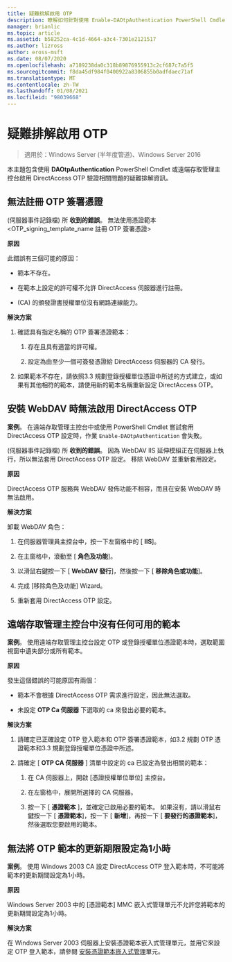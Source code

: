 ```yaml
---
title: 疑難排解啟用 OTP
description: 瞭解如何針對使用 Enable-DAOtpAuthentication PowerShell Cmdlet 或遠端存取管理主控台啟用 DirectAccess OTP 驗證的相關問題進行疑難排解。
manager: brianlic
ms.topic: article
ms.assetid: b58252ca-4c1d-4664-a3c4-7301e2121517
ms.author: lizross
author: eross-msft
ms.date: 08/07/2020
ms.openlocfilehash: a7189238da0c318b89876955913c2cf687c7a5f5
ms.sourcegitcommit: f8da45df984f0400922a8306855b0adfdaec71af
ms.translationtype: MT
ms.contentlocale: zh-TW
ms.lasthandoff: 01/08/2021
ms.locfileid: "98039668"
---
```

# <a name="troubleshooting-enabling-otp"></a>疑難排解啟用 OTP

>適用於：Windows Server (半年度管道)、Windows Server 2016

本主題包含使用 **DAOtpAuthentication** PowerShell Cmdlet 或遠端存取管理主控台啟用 DirectAccess OTP 驗證相關問題的疑難排解資訊。

## <a name="failed-to-enroll-the-otp-signing-certificate"></a>無法註冊 OTP 簽署憑證
 (伺服器事件記錄檔) 所 **收到的錯誤**。 無法使用憑證範本 <OTP_signing_template_name 註冊 OTP 簽署憑證>

**原因**

此錯誤有三個可能的原因：

-   範本不存在。

-   在範本上設定的許可權不允許 DirectAccess 伺服器進行註冊。

-    (CA) 的頒發證書授權單位沒有網路連線能力。

**解決方案**

1.  確認具有指定名稱的 OTP 簽署憑證範本：

    1.  存在且具有適當的許可權。

    2.  設定為由至少一個可簽發憑證給 DirectAccess 伺服器的 CA 發行。

2.  如果範本不存在，請依照3.3 規劃登錄授權單位憑證中所述的方式建立，或如果有其他相符的範本，請使用新的範本名稱重新設定 DirectAccess OTP。

## <a name="failed-to-enable-directaccess-otp-when-webdav-is-installed"></a>安裝 WebDAV 時無法啟用 DirectAccess OTP
**案例**。 在遠端存取管理主控台中或使用 PowerShell Cmdlet 嘗試套用 DirectAccess OTP 設定時，作業 `Enable-DAOtpAuthentication` 會失敗。

 (伺服器事件記錄檔) 所 **收到的錯誤**。 因為 WebDAV IIS 延伸模組正在伺服器上執行，所以無法套用 DirectAccess OTP 設定。 移除 WebDAV 並重新套用設定。

**原因**

DirectAccess OTP 服務與 WebDAV 發佈功能不相容，而且在安裝 WebDAV 時無法啟用。

**解決方案**

卸載 WebDAV 角色：

1.  在伺服器管理員主控台中，按一下左窗格中的 [ **IIS**]。

2.  在主窗格中，滾動至 [ **角色及功能**]。

3.  以滑鼠右鍵按一下 [ **WebDAV 發行**]，然後按一下 [ **移除角色或功能**]。

4.  完成 [移除角色及功能] Wizard。

5.  重新套用 DirectAccess OTP 設定。

## <a name="no-templates-available-in-the-remote-access-management-console"></a>遠端存取管理主控台中沒有任何可用的範本
**案例**。 使用遠端存取管理主控台設定 OTP 或登錄授權單位憑證範本時，選取範圍視窗中遺失部分或所有範本。

**原因**

發生這個錯誤的可能原因有兩個：

-   範本不會根據 DirectAccess OTP 需求進行設定，因此無法選取。

-   未設定 **OTP Ca 伺服器** 下選取的 ca 來發出必要的範本。

**解決方案**

1.  請確定已正確設定 OTP 登入範本和 OTP 簽署憑證範本，如3.2 規劃 OTP 憑證範本和3.3 規劃登錄授權單位憑證中所述。

2.  請確定 [ **OTP CA 伺服器** ] 清單中設定的 ca 已設定為發出相關的範本：

    1.  在 CA 伺服器上，開啟 [憑證授權單位單位] 主控台。

    2.  在左窗格中，展開所選擇的 CA 伺服器。

    3.  按一下 [ **憑證範本** ]，並確定已啟用必要的範本。 如果沒有，請以滑鼠右鍵按一下 [ **憑證範本**]，按一下 [ **新增**]，再按一下 [ **要發行的憑證範本**]，然後選取您要啟用的範本。

## <a name="cannot-set-renewal-period-of-otp-template-to-1-hour"></a>無法將 OTP 範本的更新期限設定為1小時
**案例**。 使用 Windows 2003 CA 設定 DirectAccess OTP 登入範本時，不可能將範本的更新期間設定為1小時。

**原因**

Windows Server 2003 中的 [憑證範本] MMC 嵌入式管理單元不允許您將範本的更新期間設定為1小時。

**解決方案**

在 Windows Server 2003 伺服器上安裝憑證範本嵌入式管理單元，並用它來設定 OTP 登入範本，請參閱 [安裝憑證範本嵌入式管理](/previous-versions/windows/it-pro/windows-server-2008-R2-and-2008/cc732445(v=ws.11))單元。

